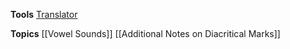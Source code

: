 **Tools**
[Translator](https://translate.google.com/?sl=en&tl=fr&op=translate)

**Topics**
[[Vowel Sounds]]
[[Additional Notes on Diacritical Marks]]
